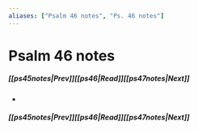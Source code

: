 ```yaml
---
aliases: ["Psalm 46 notes", "Ps. 46 notes"]
---
```

# Psalm 46 notes
##### <span class=arrow-left></span>[[ps45notes|Prev]]<span class=navigation-separator></span>[[ps46|Read]]<span class=navigation-separator></span>[[ps47notes|Next]]<span class=arrow-right></span>
- 
##### <span class=arrow-left></span>[[ps45notes|Prev]]<span class=navigation-separator></span>[[ps46|Read]]<span class=navigation-separator></span>[[ps47notes|Next]]<span class=arrow-right></span>